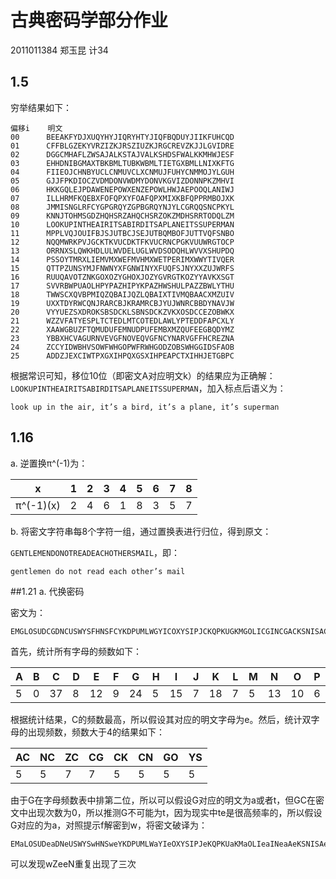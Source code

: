 # 古典密码学部分作业

2011011384 郑玉昆 计34

## 1.5

穷举结果如下：

```
偏移i    明文
00      BEEAKFYDJXUQYHYJIQRYHTYJIQFBQDUYJIIKFUHCQD
01      CFFBLGZEKYVRZIZKJRSZIUZKJRGCREVZKJJLGVIDRE
02      DGGCMHAFLZWSAJALKSTAJVALKSHDSFWALKKMHWJESF
03      EHHDNIBGMAXTBKBMLTUBKWBMLTIETGXBMLLNIXKFTG
04      FIIEOJCHNBYUCLCNMUVCLXCNMUJFUHYCNMMOJYLGUH
05      GJJFPKDIOCZVDMDONVWDMYDONVKGVIZDONNPKZMHVI
06      HKKGQLEJPDAWENEPOWXENZEPOWLHWJAEPOOQLANIWJ
07      ILLHRMFKQEBXFOFQPXYFOAFQPXMIXKBFQPPRMBOJXK
08      JMMISNGLRFCYGPGRQYZGPBGRQYNJYLCGRQQSNCPKYL
09      KNNJTOHMSGDZHQHSRZAHQCHSRZOKZMDHSRRTODQLZM
10      LOOKUPINTHEAIRITSABIRDITSAPLANEITSSUPERMAN
11      MPPLVQJOUIFBJSJUTBCJSEJUTBQMBOFJUTTVQFSNBO
12      NQQMWRKPVJGCKTKVUCDKTFKVUCRNCPGKVUUWRGTOCP
13      ORRNXSLQWKHDLULWVDELUGLWVDSODQHLWVVXSHUPDQ
14      PSSOYTMRXLIEMVMXWEFMVHMXWETPERIMXWWYTIVQER
15      QTTPZUNSYMJFNWNYXFGNWINYXFUQFSJNYXXZUJWRFS
16      RUUQAVOTZNKGOXOZYGHOXJOZYGVRGTKOZYYAVKXSGT
17      SVVRBWPUAOLHPYPAZHIPYKPAZHWSHULPAZZBWLYTHU
18      TWWSCXQVBPMIQZQBAIJQZLQBAIXTIVMQBAACXMZUIV
19      UXXTDYRWCQNJRARCBJKRAMRCBJYUJWNRCBBDYNAVJW
20      VYYUEZSXDROKSBSDCKLSBNSDCKZVKXOSDCCEZOBWKX
21      WZZVFATYESPLTCTEDLMTCOTEDLAWLYPTEDDFAPCXLY
22      XAAWGBUZFTQMUDUFEMNUDPUFEMBXMZQUFEEGBQDYMZ
23      YBBXHCVAGURNVEVGFNOVEQVGFNCYNARVGFFHCREZNA
24      ZCCYIDWBHVSOWFWHGOPWFRWHGODZOBSWHGGIDSFAOB
25      ADDZJEXCIWTPXGXIHPQXGSXIHPEAPCTXIHHJETGBPC
```

根据常识可知，移位10位（即密文A对应明文k）的结果应为正确解：``LOOKUPINTHEAIRITSABIRDITSAPLANEITSSUPERMAN``，加入标点后语义为：

```
look up in the air, it’s a bird, it’s a plane, it’s superman
```

## 1.16

a. 逆置换π^(-1)为：

x	      |1	|2	|3	|4	|5	|6	|7	|8
----------|-----|---|---|---|---|---|---|----
π^(-1)(x) |	2   |4  |6  |1  |8  |3  |5  |7

b. 将密文字符串每8个字符一组，通过置换表进行归位，得到原文：

``GENTLEMENDONOTREADEACHOTHERSMAIL``，即：

``gentlemen do not read each other’s mail``

##1.21
a. 代换密码

密文为：

```
EMGLOSUDCGDNCUSWYSFHNSFCYKDPUMLWGYICOXYSIPJCKQPKUGKMGOLICGINCGACKSNISACYKZSCKXECJCKSHYSXCGOIDPKZCNKSHICGIWYGKKGKGOLDSILKGOIUSIGLEDSPWZUGFZCCNDGYYSFUSZCNXEOJNCGYEOWEUPXEZGACGNFGLKNSACIGOIYCKXCJUCIUZCFZCCNDGYYSFEUEKUZCSOCFZCCNCIACZEJNCSHFZEJZEGMXCYHCJUMGKUCY
```

首先，统计所有字母的频数如下：

A	|B	|C	|D	|E	|F	|G	|H	|I	|J	|K	|L	|M  |N	|O	|P	|Q	|R	|S	|T	|U	|V	|W	|X	|Y	|Z
----|---|---|---|---|---|---|---|---|---|---|---|---|---|---|---|---|---|---|---|---|---|---|---|---|---
5	|0	|37	|8	|12	|9	|24	|5	|15	|7	|18	|7	|5  |13	|10	|6	|1	|0	|20	|0	|14	|0	|5	|7	|15	|13

根据统计结果，C的频数最高，所以假设其对应的明文字母为e。然后，统计双字母的出现频数，频数大于4的结果如下：

AC | NC | ZC | CG | CK | CN | GO | YS 
---|----|----|----|----|----|----|----
5  | 5  | 7  | 7  |5   |5   |5   |5

由于G在字母频数表中排第二位，所以可以假设G对应的明文为a或者t，但GC在密文中出现次数为0，所以推测G不可能为t，因为现实中te是很高频率的，所以假设G对应的为a，对照提示f解密到w，将密文破译为：
```
EMaLOSUDeaDNeUSWYSwHNSweYKDPUMLWaYIeOXYSIPJeKQPKUaKMaOLIeaINeaAeKSNISAeYKZSeKXEeJeKSHYSXeaOIDPKZeNKSHIeaIWYaKKaKaOLDSILKaOIUSIaLEDSPWZUawZeeNDaYYSwUSZeNXEOJNeaYEOWEUPXEZaAeaNwaLKNSAeIaOIYeKXeJUeIUZewZeeNDaYYSwEUEKUZeSOewZeeNeIAeZEJNeSHwZEJZEaMXeYHeJUMaKUeY
```
可以发现wZeeN重复出现了三次
